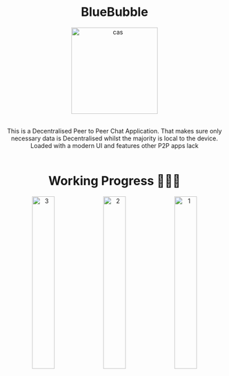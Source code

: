 

<h1 align="center">BlueBubble</h1>

<div align="center">
  <a href="https://github.com/MartinGurasvili/BlueBubblr">
    <img width="200" height="200" alt="cas" src="https://user-images.githubusercontent.com/76784461/186772559-40d2691d-8ee5-4743-b16d-80078dd09ea6.png">
  </a>

  <p align="center">
    <br>
    This is a Decentralised Peer to Peer Chat Application. That makes sure only necessary data is Decentralised whilst the majority is local to the device. Loaded with a modern UI and features other P2P apps lack
    <br>
     <br>
    </p>
    <h1 align="center">Working Progress 👷🏽‍♂️</h1>
    <div align="center">
    <img  style="width:32%" alt="3" src="https://user-images.githubusercontent.com/76784461/188469333-1ccc966d-623b-4d62-b080-7747e910d42c.png">
    <img  style="width:32%" alt="2" src="https://user-images.githubusercontent.com/76784461/190025520-e8231609-e6d2-4a08-a429-3cfddb71db13.png">
    <img style="width:32%"  alt="1" src="https://user-images.githubusercontent.com/76784461/190025204-e6a9f96c-7106-4410-b44c-a39f3aa1798d.png">




</div>

